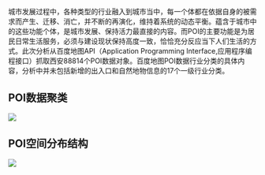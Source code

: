 城市发展过程中，各种类型的行业融入到城市当中，每一个体都在依据自身的被需求而产生、迁移、消亡，并不断的再演化，维持着系统的动态平衡。蕴含于城市中的这些功能个体，是城市发展、保持活力最直接的内容。而POI的主要功能是为居民日常生活服务，必须与建设现状保持高度一致，恰恰充分反应当下人们生活的方式。此次分析从百度地图API（Application Programming Interface,应用程序编程接口）抓取西安88814个POI数据对象。百度地图POI数据行业分类的具体内容，分析中并未包括新增的出入口和自然地物信息的17个一级行业分类。

## POI数据聚类
![](https://github.com/richieBao/python-urbanPlanning/blob/master/images/924.png)

## POI空间分布结构
![](https://github.com/richieBao/python-urbanPlanning/blob/master/images/925.png)
